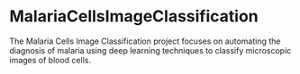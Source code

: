 # MalariaCellsImageClassification
The Malaria Cells Image Classification project focuses on automating the diagnosis of malaria using deep learning techniques to classify microscopic images of blood cells.
